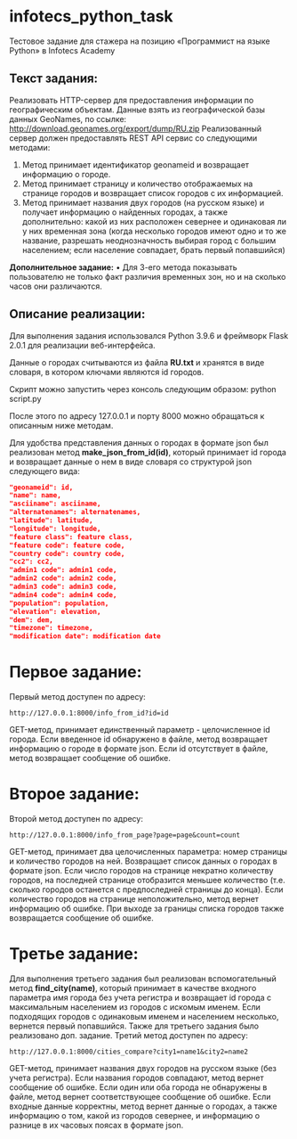 # infotecs_python_task
Тестовое задание для стажера на позицию «Программист на языке Python» в Infotecs Academy
## Текст задания:
Реализовать HTTP-сервер для предоставления информации по географическим объектам.
Данные взять из географической базы данных GeoNames, по ссылке: http://download.geonames.org/export/dump/RU.zip
Реализованный сервер должен предоставлять REST API сервис со следующими методами:
1.	Метод принимает идентификатор geonameid и возвращает информацию о городе.
2.	Метод принимает страницу и количество отображаемых на странице городов и возвращает список городов с их информацией. 
3.	Метод принимает названия двух городов (на русском языке) и получает информацию о найденных городах, а также дополнительно: какой из них расположен севернее и одинаковая ли у них временная зона (когда несколько городов имеют одно и то же название, разрешать неоднозначность выбирая город с большим населением; если население совпадает, брать первый попавшийся)

**Дополнительное задание:** 
•	Для 3-его метода показывать пользователю не только факт различия временных зон, но и на сколько часов они различаются.
## Описание реализации:
Для выполнения задания использовался Python 3.9.6 и фреймворк Flask 2.0.1 для реализации веб-интерфейса.

Данные о городах считываются из файла **RU.txt** и хранятся в виде словаря, в котором ключами являются id городов.

Скрипт можно запустить через консоль следующим образом: python script.py

После этого по адресу 127.0.0.1 и порту 8000 можно обращаться к описанным ниже методам.

Для удобства представления данных о городах в формате json был реализован метод **make_json_from_id(id)**, который принимает id города и возвращает данные о нем в виде словаря со структурой json следующего вида:
```json
"geonameid": id,
"name": name,
"asciiname": asciiname,
"alternatenames": alternatenames,
"latitude": latitude,
"longitude": longitude,
"feature class": feature class,
"feature code": feature code,
"country code": country code,
"cc2": cc2,
"admin1 code": admin1 code,
"admin2 code": admin2 code,
"admin3 code": admin3 code,
"admin4 code": admin4 code,
"population": population,
"elevation": elevation,
"dem": dem,
"timezone": timezone,
"modification date": modification date
```
# Первое задание:
Первый метод доступен по адресу:
```
http://127.0.0.1:8000/info_from_id?id=id
```
GET-метод, принимает единственный параметр - целочисленное id города.
Если введенное id обнаружено в файле, метод возвращает информацию о городе в формате json.
Если id отсутствует в файле, метод возвращает сообщение об ошибке.

# Второе задание:
Второй метод доступен по адресу:
```
http://127.0.0.1:8000/info_from_page?page=page&count=count
```
GET-метод, принимает два целочисленных параметра: номер страницы и количество городов на ней.
Возвращает список данных о городах в формате json.
Если число городов на странице некратно количеству городов, на последней странице отобразится меньшее  количество (т.е. сколько городов останется с предпоследней страницы до конца).
Если количество городов на странице неположительно, метод вернет информацию об ошибке.
При выходе за границы списка городов также возвращается сообщение об ошибке.

# Третье задание:
Для выполнения третьего задания был реализован вспомогательный метод **find_city(name)**, который принимает в качестве входного параметра имя города без учета регистра и возвращает id города с максимальным населением из городов с искомым именем. Если подходящих городов с одинаковым именем и населением несколько, вернется первый попавшийся.
Также для третьего задания было реализовано доп. задание.
Третий метод доступен по адресу:
```
http://127.0.0.1:8000/cities_compare?city1=name1&city2=name2
```
GET-метод, принимает названия двух городов на русском языке (без учета регистра).
Если названия городов совпадают, метод вернет сообщение об ошибке.
Если один или оба города не обнаружены в файле, метод вернет соответствующее сообщение об ошибке.
Если входные данные корректны, метод вернет данные о городах, а также информацию о том, какой из городов севернее, и информацию о разнице в их часовых поясах в формате json.
